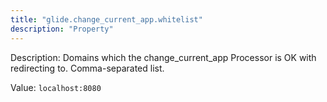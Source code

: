 ```yaml
---
title: "glide.change_current_app.whitelist"
description: "Property"
---
```


Description: Domains which the change_current_app Processor is OK with redirecting to. Comma-separated list.

Value: `localhost:8080`